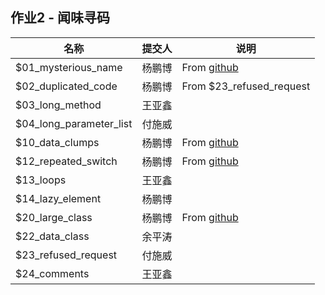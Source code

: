 ## 作业2 - 闻味寻码

|名称|提交人|说明|  
|---|---|---|
| $01_mysterious_name | 杨鹏博| From [github](https://github.com/lkp7321/sour/blob/06ac40e140bad1dc1e7b3590ce099bc02ae065f2/fxadmin/src/main/java/com/ylxx/fx/service/po/jsh/Trd_tranlist.java)
| $02_duplicated_code | 杨鹏博 | From $23_refused_request |
| $03_long_method | 王亚鑫 |  |
| $04_long_parameter_list|付施威|| 
| $10_data_clumps|杨鹏博|From [github](https://github.com/tcongwu/Myconf/blob/bfe2f0798e3d1f91db0b3711f50bd624532ceb82/sources/src/org/myconf/formbean/PaperForm.java)|
| $12_repeated_switch | 杨鹏博 | From [github](https://github.com/PlanetacraftBR/CHProject/blob/b33ac681e3e349f759c3ef026672ec98ab922111/src/main/java/me/security/GeoIP/regionName.java) |
| $13_loops | 王亚鑫 |  |
| $14_lazy_element | 杨鹏博 |  |
| $20_large_class | 杨鹏博 | From [github](https://github.com/MxJ3lany/ExtractionFiles/blob/e4202ae097b1ff221972e2b14d1e13ed91eb979b/010_meganz_android/src1/mega/privacy/android/app/utils/RTFFormatter.java)  |
| $22_data_class | 余平涛 | |
| $23_refused_request | 付施威 | |
| $24_comments | 王亚鑫 |  || $08_shotgun_surgery | 马勇 |  |